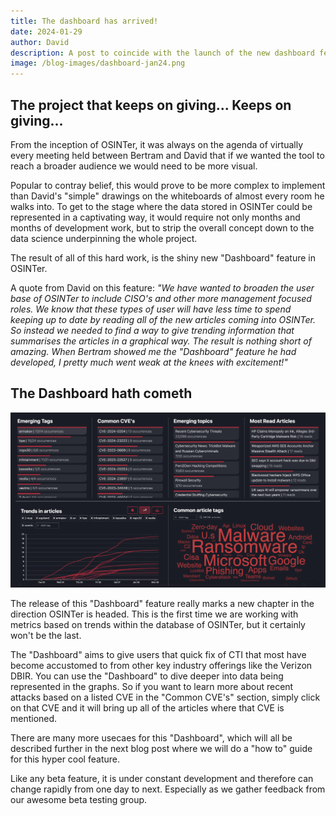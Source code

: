 ```yaml
---
title: The dashboard has arrived!
date: 2024-01-29
author: David
description: A post to coincide with the launch of the new dashboard feature
image: /blog-images/dashboard-jan24.png
---
```


## The project that keeps on giving... Keeps on giving...

From the inception of OSINTer, it was always on the agenda of virtually every meeting held between Bertram and David that if we wanted the tool to reach a broader audience we would need to be more visual.

Popular to contray belief, this would prove to be more complex to implement than David's "simple" drawings on the whiteboards of almost every room he walks into. To get to the stage where the data stored in OSINTer could be represented in a captivating way, it would require not only months and months of development work, but to strip the overall concept down to the data science underpinning the whole project.

The result of all of this hard work, is the shiny new "Dashboard" feature in OSINTer.

A quote from David on this feature: *"We have wanted to broaden the user base of OSINTer to include CISO's and other more management focused roles. We know that these types of user will have less time to spend keeping up to date by reading all of the new articles coming into OSINTer. So instead we needed to find a way to give trending information that summarises the articles in a graphical way. The result is nothing short of amazing. When Bertram showed me the "Dashboard" feature he had developed, I pretty much went weak at the knees with excitement!"*

## The Dashboard hath cometh

![The Dashboard Launch](/blog-images/dashboard-jan24.png)

The release of this "Dashboard" feature really marks a new chapter in the direction OSINTer is headed. This is the first time we are working with metrics based on trends within the database of OSINTer, but it certainly won't be the last.

The "Dashboard" aims to give users that quick fix of CTI that most have become accustomed to from other key industry offerings like the Verizon DBIR. You can use the "Dashboard" to dive deeper into data being represented in the graphs. So if you want to learn more about recent attacks based on a listed CVE in the "Common CVE's" section, simply click on that CVE and it will bring up all of the articles where that CVE is mentioned.

There are many more usecaes for this "Dashboard", which will all be described further in the next blog post where we will do a "how to" guide for this hyper cool feature.

Like any beta feature, it is under constant development and therefore can change rapidly from one day to next. Especially as we gather feedback from our awesome beta testing group.



